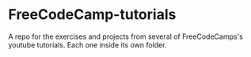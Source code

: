 # FreeCodeCamp-tutorials

A repo for the exercises and projects from several of FreeCodeCamps's youtube tutorials. Each one inside its own folder.
